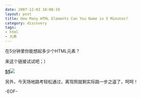 ```yaml
---
date: 2007-12-03 18:08:19
layout: post
title: How Many HTML Elements Can You Name in 5 Minutes?
category: discovery
tags:
- html
- 元素
---
```


在5分钟里你能想起多少个HTML元素？

来这个链接试试吧；）

[**51**![](http://assets.justsayhi.com/badges/512/726/html_elements.553z4a5y66.jpg)](http://www.oneplusyou.com/bb/html_quiz)

另外，今天场地路考轻松通过，离驾照就剩实际路一步之遥了，呵呵！

-EOF-
